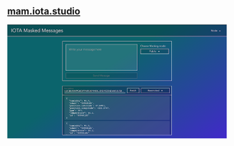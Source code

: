 ## [mam.iota.studio](http://mam.iota.studio)

![screenshot](https://github.com/Evanfeenstra/mam-client/blob/master/screenshot.png)
